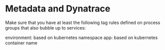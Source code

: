 # Metadata and Dynatrace

Make sure that you have at least the following tag rules defined on process groups that also bubble up to services:

environment: based on kubernetes namespace
app: based on kubernetes container name